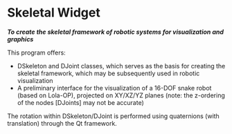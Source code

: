 # Skeletal Widget
_**To create the skeletal framework of robotic systems for visualization and graphics**_

This program offers:
- DSkeleton and DJoint classes, which serves as the basis for creating the skeletal framework, which may be subsequently used in robotic visualization
- A preliminary interface for the visualization of a 16-DOF snake robot (based on Lola-OP), projected on XY/XZ/YZ planes (note: the z-ordering of the nodes [DJoints] may not be accurate)

The rotation within DSkeleton/DJoint is performed using quaternions (with translation) through the Qt framework.